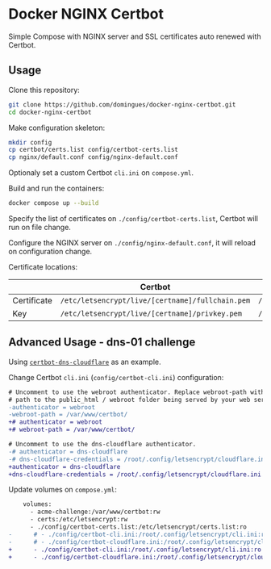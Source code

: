 # Docker NGINX Certbot

Simple Compose with NGINX server and SSL certificates auto renewed with Certbot.

## Usage

Clone this repository:
```bash
git clone https://github.com/domingues/docker-nginx-certbot.git
cd docker-nginx-certbot
```

Make configuration skeleton:
```bash
mkdir config
cp certbot/certs.list config/certbot-certs.list
cp nginx/default.conf config/nginx-default.conf
```

Optionaly set a custom Certbot `cli.ini` on `compose.yml`.

Build and run the containers:
```bash
docker compose up --build
```

Specify the list of certificates on `./config/certbot-certs.list`, Certbot will run on file change.

Configure the NGINX server on `./config/nginx-default.conf`, it will reload on configuration change.

Certificate locations:

|             | Certbot                                           | NGINX                                           |
| ----------- | ------------------------------------------------- | ----------------------------------------------- |
| Certificate | `/etc/letsencrypt/live/[certname]/fullchain.pem` | `/etc/nginx/ssl/live/[certname]/fullchain.pem` |
| Key         | `/etc/letsencrypt/live/[certname]/privkey.pem`   | `/etc/nginx/ssl/live/[certname]/privkey.pem`   |

## Advanced Usage - dns-01 challenge

Using [`certbot-dns-cloudflare`](https://certbot-dns-cloudflare.readthedocs.io/) as an example.

Change Certbot `cli.ini` (`config/certbot-cli.ini`) configuration:
```diff bash
# Uncomment to use the webroot authenticator. Replace webroot-path with the
# path to the public_html / webroot folder being served by your web server.
-authenticator = webroot
-webroot-path = /var/www/certbot/
+# authenticator = webroot
+# webroot-path = /var/www/certbot/

# Uncomment to use the dns-cloudflare authenticator.
-# authenticator = dns-cloudflare
-# dns-cloudflare-credentials = /root/.config/letsencrypt/cloudflare.ini
+authenticator = dns-cloudflare
+dns-cloudflare-credentials = /root/.config/letsencrypt/cloudflare.ini
```

Update volumes on `compose.yml`:
```diff
    volumes:
      - acme-challenge:/var/www/certbot:rw
      - certs:/etc/letsencrypt:rw
      - ./config/certbot-certs.list:/etc/letsencrypt/certs.list:ro
-      # - ./config/certbot-cli.ini:/root/.config/letsencrypt/cli.ini:ro
-      # - ./config/certbot-cloudflare.ini:/root/.config/letsencrypt/cloudflare.ini:ro
+      - ./config/certbot-cli.ini:/root/.config/letsencrypt/cli.ini:ro
+      - ./config/certbot-cloudflare.ini:/root/.config/letsencrypt/cloudflare.ini:ro
```
